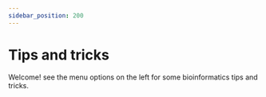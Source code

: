 ```yaml
---
sidebar_position: 200
---
```


# Tips and tricks

Welcome! see the menu options on the left for some bioinformatics tips and tricks.


